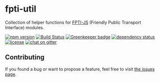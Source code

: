 # fpti-util

Collection of helper functions for [FPTI-JS](https://github.com/juliuste/fpti-js) (Friendly Public Transport Interface) modules.

[![npm version](https://img.shields.io/npm/v/fpti-util.svg)](https://www.npmjs.com/package/fpti-util)
[![Build Status](https://travis-ci.org/juliuste/fpti-util.svg?branch=master)](https://travis-ci.org/juliuste/fpti-util)
[![Greenkeeper badge](https://badges.greenkeeper.io/juliuste/fpti-util.svg)](https://greenkeeper.io/)
[![dependency status](https://img.shields.io/david/juliuste/fpti-util.svg)](https://david-dm.org/juliuste/fpti-util)
[![license](https://img.shields.io/github/license/juliuste/fpti-util.svg?style=flat)](license)
[![chat on gitter](https://badges.gitter.im/juliuste.svg)](https://gitter.im/juliuste)

## Contributing

If you found a bug or want to propose a feature, feel free to visit [the issues page](https://github.com/juliuste/fpti-util/issues).
